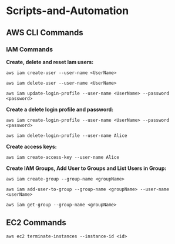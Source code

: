 # Scripts-and-Automation

## AWS CLI Commands

### IAM Commands

**Create, delete and reset Iam users:**

``aws iam create-user --user-name <UserName>``

``aws iam delete-user --user-name <UserName>``

``aws iam update-login-profile --user-name <UserName> --password <password>``

**Create a delete login profile and password:**

``aws iam create-login-profile --user-name <UserName> --password <password>``

``aws iam delete-login-profile --user-name Alice``

**Create access keys:**

``aws iam create-access-key --user-name Alice``

**Create IAM Groups, Add User to Groups and List Users in Group:**

``aws iam create-group --group-name <groupName>``

``aws iam add-user-to-group --group-name <groupName> --user-name <userName>``

``aws iam get-group --group-name <groupName>``

## EC2 Commands
``aws ec2 terminate-instances --instance-id <id>``




